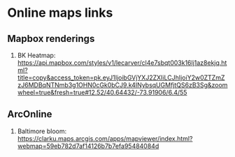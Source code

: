# Online maps links


## Mapbox renderings


1. BK Heatmap: https://api.mapbox.com/styles/v1/lecarver/cl4e7sbqt003k16lj1az8ekjq.html?title=copy&access_token=pk.eyJ1IjoibGVjYXJ2ZXIiLCJhIjoiY2w0ZTZmZzJ6MDBqNTNmb3g1OHN0cGk0bCJ9.k4INybsqUGMfjtQS6zB3Sg&zoomwheel=true&fresh=true#12.52/40.64432/-73.91906/6.4/55


## ArcOnline

1. Baltimore bloom: https://clarku.maps.arcgis.com/apps/mapviewer/index.html?webmap=59eb782d7af14126b7b7efa95484084d
